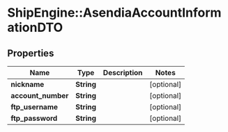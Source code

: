 # ShipEngine::AsendiaAccountInformationDTO

## Properties
Name | Type | Description | Notes
------------ | ------------- | ------------- | -------------
**nickname** | **String** |  | [optional] 
**account_number** | **String** |  | [optional] 
**ftp_username** | **String** |  | [optional] 
**ftp_password** | **String** |  | [optional] 


